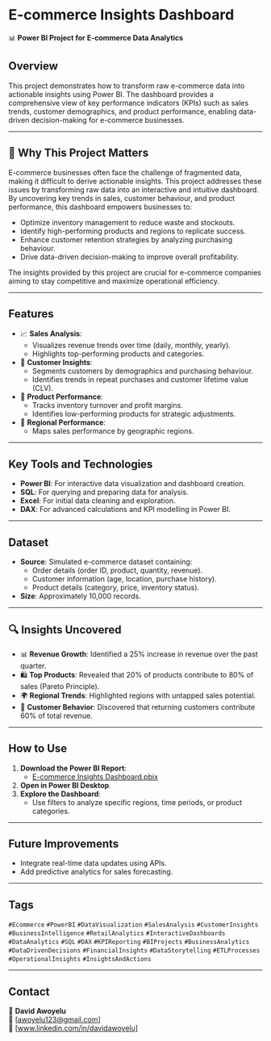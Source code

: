 # **E-commerce Insights Dashboard**  
📊 **Power BI Project for E-commerce Data Analytics**

## **Overview**
This project demonstrates how to transform raw e-commerce data into actionable insights using Power BI. The dashboard provides a comprehensive view of key performance indicators (KPIs) such as sales trends, customer demographics, and product performance, enabling data-driven decision-making for e-commerce businesses.

---
## 📌 **Why This Project Matters**
E-commerce businesses often face the challenge of fragmented data, making it difficult to derive actionable insights. This project addresses these issues by transforming raw data into an interactive and intuitive dashboard. By uncovering key trends in sales, customer behaviour, and product performance, this dashboard empowers businesses to:

- Optimize inventory management to reduce waste and stockouts.
- Identify high-performing products and regions to replicate success.
- Enhance customer retention strategies by analyzing purchasing behaviour.
- Drive data-driven decision-making to improve overall profitability.

The insights provided by this project are crucial for e-commerce companies aiming to stay competitive and maximize operational efficiency.

---

## **Features**
- 📈 **Sales Analysis**:
  - Visualizes revenue trends over time (daily, monthly, yearly).
  - Highlights top-performing products and categories.
- 👥 **Customer Insights**:
  - Segments customers by demographics and purchasing behaviour.
  - Identifies trends in repeat purchases and customer lifetime value (CLV).
- 🛒 **Product Performance**:
  - Tracks inventory turnover and profit margins.
  - Identifies low-performing products for strategic adjustments.
- 📍 **Regional Performance**:
  - Maps sales performance by geographic regions.

---

## **Key Tools and Technologies**
- **Power BI**: For interactive data visualization and dashboard creation.
- **SQL**: For querying and preparing data for analysis.
- **Excel**: For initial data cleaning and exploration.
- **DAX**: For advanced calculations and KPI modelling in Power BI.

---

## **Dataset**
- **Source**: Simulated e-commerce dataset containing:
  - Order details (order ID, product, quantity, revenue).
  - Customer information (age, location, purchase history).
  - Product details (category, price, inventory status).
- **Size**: Approximately 10,000 records.

---

## 🔍 **Insights Uncovered**
- 📊 **Revenue Growth**: Identified a 25% increase in revenue over the past quarter.
- 🛍️ **Top Products**: Revealed that 20% of products contribute to 80% of sales (Pareto Principle).
- 🌍 **Regional Trends**: Highlighted regions with untapped sales potential.
- 👥 **Customer Behavior**: Discovered that returning customers contribute 60% of total revenue.

---

## **How to Use**
1. **Download the Power BI Report**:
   - [E-commerce Insights Dashboard.pbix](#)
2. **Open in Power BI Desktop**.
3. **Explore the Dashboard**:
   - Use filters to analyze specific regions, time periods, or product categories.

---

## **Future Improvements**
- Integrate real-time data updates using APIs.
- Add predictive analytics for sales forecasting.

---

## **Tags**
`#Ecommerce` `#PowerBI` `#DataVisualization` `#SalesAnalysis` `#CustomerInsights` `#BusinessIntelligence` `#RetailAnalytics` `#InteractiveDashboards` `#DataAnalytics` `#SQL` `#DAX` `#KPIReporting` `#BIProjects` `#BusinessAnalytics` `#DataDrivenDecisions` `#FinancialInsights` `#DataStorytelling` `#ETLProcesses` `#OperationalInsights` `#InsightsAndActions`

---

## **Contact**
💼 **David Awoyelu**  
📧 [awoyelu123@gmail.com]  
🔗 [www.linkedin.com/in/davidawoyelu]  
